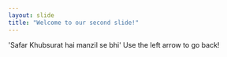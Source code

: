 ```yaml
---
layout: slide
title: "Welcome to our second slide!"
---
```

'Safar Khubsurat hai manzil se bhi'
Use the left arrow to go back!
